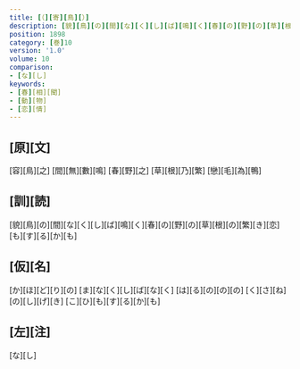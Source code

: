 ```yaml
---
title: [（][寄][鳥][）]
description: [貌][鳥][の][間][な][く][し][ば][鳴][く][春][の][野][の][草][根][の][繁][き][恋][も][す][る][か][も]
position: 1898
category: [巻]10
version: '1.0'
volume: 10
comparison:
- [な][し]
keywords:
- [春][相][聞]
- [動][物]
- [恋][情]
---
```


## [原][文]

[容][鳥][之] [間][無][數][鳴] [春][野][之] [草][根][乃][繁] [戀][毛][為][鴨]

## [訓][読]

[貌][鳥][の][間][な][く][し][ば][鳴][く][春][の][野][の][草][根][の][繁][き][恋][も][す][る][か][も]

## [仮][名]

[か][ほ][ど][り][の] [ま][な][く][し][ば][な][く] [は][る][の][の][の] [く][さ][ね][の][し][げ][き] [こ][ひ][も][す][る][か][も]

## [左][注]

[な][し]
